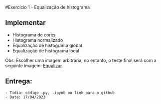 #Exercício 1 - Equalização de histograma

## Implementar
  - Histograma de cores
  - Histograma normalizado
  - Equalização de histograma global
  - Equalização de histograma local

Obs: Escolher uma imagem arbitrária, no entanto, o teste final será com a seguinte imagem: [Equalizar](Imagens/equalizacao.jpg)

## Entrega: 
    - Tidia: código .py, .ipynb ou link para o github
    - Data: 17/04/2023